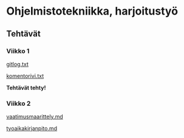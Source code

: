 # Ohjelmistotekniikka, harjoitustyö

## Tehtävät

### Viikko 1

[gitlog.txt](https://github.com/KKolehmainen/ot-harjoitustyo/blob/master/laskarit/viikko1/gitlog.txt)

[komentorivi.txt](https://github.com/KKolehmainen/ot-harjoitustyo/blob/master/laskarit/viikko1/komentorivi.txt)

**Tehtävät tehty!**

### Viikko 2

[vaatimusmaarittely.md](https://github.com/KKolehmainen/ot-harjoitustyo/blob/master/dokumentaatio/vaatimusmaarittely.md)

[tyoaikakirjanpito.md](https://github.com/KKolehmainen/ot-harjoitustyo/blob/master/dokumentaatio/tyoaikakirjanpito.md)
